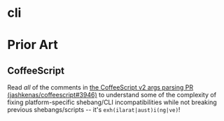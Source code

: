 cli
===

# Prior Art

## CoffeeScript

Read *all* of the comments in [the CoffeeScript v2 args parsing PR (jashkenas/coffeescript#3946)](https://github.com/jashkenas/coffeescript/pull/3946) to understand some of the complexity of fixing platform-specific shebang/CLI incompatibilities while not breaking previous shebangs/scripts -- it's `exh(ilarat|aust)i(ng|ve)`!
